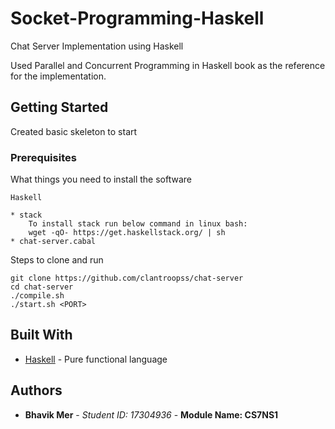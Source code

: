 # Socket-Programming-Haskell
Chat Server Implementation using Haskell

Used Parallel and Concurrent Programming in Haskell book as the reference for the implementation.

## Getting Started

Created basic skeleton to start

### Prerequisites

What things you need to install the software 
```
Haskell

* stack
    To install stack run below command in linux bash:
    wget -qO- https://get.haskellstack.org/ | sh
* chat-server.cabal

```

Steps to clone and run 
```
git clone https://github.com/clantroopss/chat-server
cd chat-server
./compile.sh
./start.sh <PORT>
```
## Built With

* [Haskell](https://www.haskell.org/) - Pure functional language


## Authors

* **Bhavik Mer** - *Student ID: 17304936* - **Module Name: CS7NS1**

